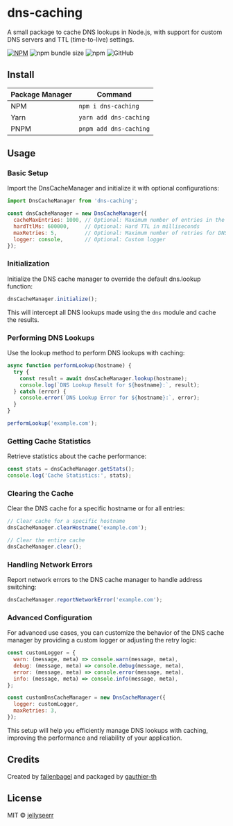 # dns-caching

A small package to cache DNS lookups in Node.js, with support for custom DNS servers and TTL (time-to-live) settings.

[![NPM](https://img.shields.io/npm/v/dns-caching.svg)](https://www.npmjs.com/package/dns-caching) ![npm bundle size](https://img.shields.io/bundlephobia/min/dns-caching) ![npm](https://img.shields.io/npm/dt/dns-caching) ![GitHub](https://img.shields.io/github/license/jellyseerr/dns-caching)

## Install

| Package Manager | Command |
|---|---|
| NPM | `npm i dns-caching` |
| Yarn | `yarn add dns-caching` |
| PNPM | `pnpm add dns-caching` |

## Usage

### Basic Setup

Import the DnsCacheManager and initialize it with optional configurations:

```javascript
import DnsCacheManager from 'dns-caching';

const dnsCacheManager = new DnsCacheManager({
  cacheMaxEntries: 1000, // Optional: Maximum number of entries in the cache
  hardTtlMs: 600000,     // Optional: Hard TTL in milliseconds
  maxRetries: 5,         // Optional: Maximum number of retries for DNS lookup
  logger: console,       // Optional: Custom logger
});
```

### Initialization

Initialize the DNS cache manager to override the default dns.lookup function:

```javascript
dnsCacheManager.initialize();
```

This will intercept all DNS lookups made using the `dns` module and cache the results.

### Performing DNS Lookups

Use the lookup method to perform DNS lookups with caching:

```javascript
async function performLookup(hostname) {
  try {
    const result = await dnsCacheManager.lookup(hostname);
    console.log(`DNS Lookup Result for ${hostname}:`, result);
  } catch (error) {
    console.error(`DNS Lookup Error for ${hostname}:`, error);
  }
}

performLookup('example.com');
```

### Getting Cache Statistics

Retrieve statistics about the cache performance:

```javascript
const stats = dnsCacheManager.getStats();
console.log('Cache Statistics:', stats);
```

### Clearing the Cache

Clear the DNS cache for a specific hostname or for all entries:

```javascript
// Clear cache for a specific hostname
dnsCacheManager.clearHostname('example.com');

// Clear the entire cache
dnsCacheManager.clear();
```

### Handling Network Errors

Report network errors to the DNS cache manager to handle address switching:

```javascript
dnsCacheManager.reportNetworkError('example.com');
```

### Advanced Configuration

For advanced use cases, you can customize the behavior of the DNS cache manager by providing a custom logger or adjusting the retry logic:

```javascript
const customLogger = {
  warn: (message, meta) => console.warn(message, meta),
  debug: (message, meta) => console.debug(message, meta),
  error: (message, meta) => console.error(message, meta),
  info: (message, meta) => console.info(message, meta),
};

const customDnsCacheManager = new DnsCacheManager({
  logger: customLogger,
  maxRetries: 3,
});
```

This setup will help you efficiently manage DNS lookups with caching, improving the performance and reliability of your application.

## Credits

Created by [fallenbagel](https://github.com/fallenbagel) and packaged by [gauthier-th](https://github.com/gauthier-thc)

## License

MIT © [jellyseerr](https://github.com/jellyseerr)
